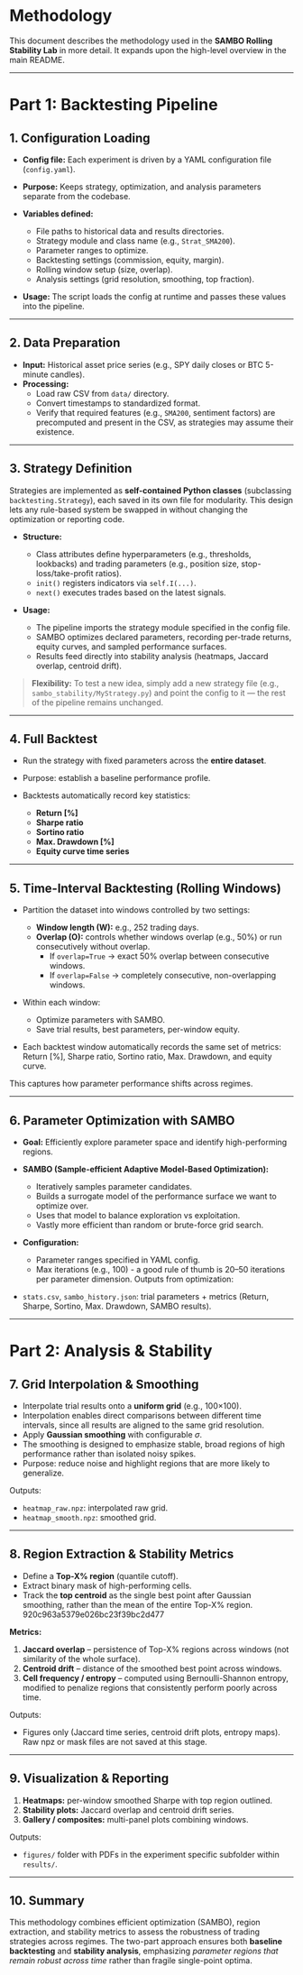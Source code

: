 # Methodology

This document describes the methodology used in the **SAMBO Rolling Stability Lab** in more detail. It expands upon the high-level overview in the main README.

---

# Part 1: Backtesting Pipeline

## 1. Configuration Loading

* **Config file:** Each experiment is driven by a YAML configuration file (`config.yaml`).
* **Purpose:** Keeps strategy, optimization, and analysis parameters separate from the codebase.
* **Variables defined:**

  * File paths to historical data and results directories.
  * Strategy module and class name (e.g., `Strat_SMA200`).
  * Parameter ranges to optimize.
  * Backtesting settings (commission, equity, margin).
  * Rolling window setup (size, overlap).
  * Analysis settings (grid resolution, smoothing, top fraction).
* **Usage:** The script loads the config at runtime and passes these values into the pipeline.

---

## 2. Data Preparation

* **Input:** Historical asset price series (e.g., SPY daily closes or BTC 5-minute candles).
* **Processing:**
  * Load raw CSV from `data/` directory.
  * Convert timestamps to standardized format.
  * Verify that required features (e.g., `SMA200`, sentiment factors) are precomputed and present in the CSV, as strategies may assume their existence.

---

## 3. Strategy Definition  

Strategies are implemented as **self-contained Python classes** (subclassing `backtesting.Strategy`), each saved in its own file for modularity. This design lets any rule-based system be swapped in without changing the optimization or reporting code.  

- **Structure:**  
  - Class attributes define hyperparameters (e.g., thresholds, lookbacks) and trading parameters (e.g., position size, stop-loss/take-profit ratios).  
  - `init()` registers indicators via `self.I(...)`.  
  - `next()` executes trades based on the latest signals.  

- **Usage:**  
  - The pipeline imports the strategy module specified in the config file.  
  - SAMBO optimizes declared parameters, recording per-trade returns, equity curves, and sampled performance surfaces.  
  - Results feed directly into stability analysis (heatmaps, Jaccard overlap, centroid drift).  

> **Flexibility:** To test a new idea, simply add a new strategy file (e.g., `sambo_stability/MyStrategy.py`) and point the config to it — the rest of the pipeline remains unchanged.

---

## 4. Full Backtest

* Run the strategy with fixed parameters across the **entire dataset**.
* Purpose: establish a baseline performance profile.
* Backtests automatically record key statistics:

  * **Return \[%]**
  * **Sharpe ratio**
  * **Sortino ratio**
  * **Max. Drawdown \[%]**
  * **Equity curve time series**

---

## 5. Time-Interval Backtesting (Rolling Windows)

* Partition the dataset into windows controlled by two settings:
  * **Window length (W):** e.g., 252 trading days.
  * **Overlap (O):** controls whether windows overlap (e.g., 50%) or run consecutively without overlap.
    * If `overlap=True` → exact 50% overlap between consecutive windows.
    * If `overlap=False` → completely consecutive, non-overlapping windows.
* Within each window:

  * Optimize parameters with SAMBO.
  * Save trial results, best parameters, per-window equity.
* Each backtest window automatically records the same set of metrics: Return \[%], Sharpe ratio, Sortino ratio, Max. Drawdown, and equity curve.

This captures how parameter performance shifts across regimes.

---

## 6. Parameter Optimization with SAMBO

* **Goal:** Efficiently explore parameter space and identify high-performing regions.
* **SAMBO (Sample-efficient Adaptive Model-Based Optimization):**

  * Iteratively samples parameter candidates.
  * Builds a surrogate model of the performance surface we want to optimize over.
  * Uses that model to balance exploration vs exploitation.
  * Vastly more efficient than random or brute-force grid search.
* **Configuration:**
  * Parameter ranges specified in YAML config.
  * Max iterations (e.g., 100) - a good rule of thumb is 20–50 iterations per parameter dimension.
Outputs from optimization:

* `stats.csv`, `sambo_history.json`: trial parameters + metrics (Return, Sharpe, Sortino, Max. Drawdown, SAMBO results).

---

# Part 2: Analysis & Stability

## 7. Grid Interpolation & Smoothing

* Interpolate trial results onto a **uniform grid** (e.g., 100×100).
* Interpolation enables direct comparisons between different time intervals, since all results are aligned to the same grid resolution.
* Apply **Gaussian smoothing** with configurable $\sigma$.
* The smoothing is designed to emphasize stable, broad regions of high performance rather than isolated noisy spikes.
* Purpose: reduce noise and highlight regions that are more likely to generalize.

Outputs:

* `heatmap_raw.npz`: interpolated raw grid.
* `heatmap_smooth.npz`: smoothed grid.

---

## 8. Region Extraction & Stability Metrics

* Define a **Top-X% region** (quantile cutoff).
* Extract binary mask of high-performing cells.
* Track the **top centroid** as the single best point after Gaussian smoothing, rather than the mean of the entire Top-X% region.
920c963a5379e026bc23f39bc2d477

**Metrics:**

1. **Jaccard overlap** – persistence of Top-X% regions across windows (not similarity of the whole surface).
2. **Centroid drift** – distance of the smoothed best point across windows.
3. **Cell frequency / entropy** – computed using Bernoulli-Shannon entropy, modified to penalize regions that consistently perform poorly across time.

Outputs:

* Figures only (Jaccard time series, centroid drift plots, entropy maps). Raw npz or mask files are not saved at this stage.

---

## 9. Visualization & Reporting

1. **Heatmaps:** per-window smoothed Sharpe with top region outlined.
2. **Stability plots:** Jaccard overlap and centroid drift series.
3. **Gallery / composites:** multi-panel plots combining windows.

Outputs:

* `figures/` folder with PDFs in the experiment specific subfolder within `results/`.

---

## 10. Summary

This methodology combines efficient optimization (SAMBO), region extraction, and stability metrics to assess the robustness of trading strategies across regimes. The two-part approach ensures both **baseline backtesting** and **stability analysis**, emphasizing *parameter regions that remain robust across time* rather than fragile single-point optima.
